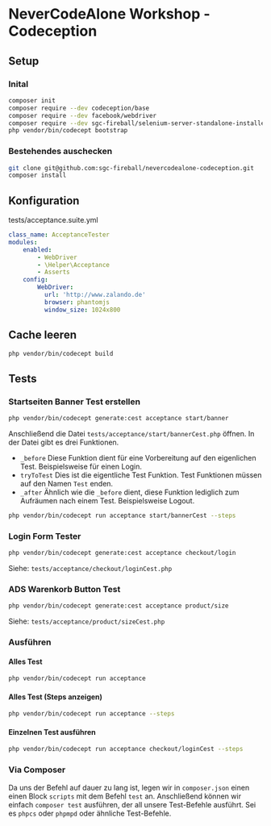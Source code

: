 # NeverCodeAlone Workshop - Codeception

## Setup
### Inital
```bash
composer init
composer require --dev codeception/base
composer require --dev facebook/webdriver
composer require --dev sgc-fireball/selenium-server-standalone-installer
php vendor/bin/codecept bootstrap
```

### Bestehendes auschecken
```bash
git clone git@github.com:sgc-fireball/nevercodealone-codeception.git
composer install
```

## Konfiguration
tests/acceptance.suite.yml
```yaml
class_name: AcceptanceTester
modules:
    enabled:
        - WebDriver
        - \Helper\Acceptance
        - Asserts
    config:
        WebDriver:
          url: 'http://www.zalando.de'
          browser: phantomjs
          window_size: 1024x800
```

## Cache leeren
```bash
php vendor/bin/codecept build
```

## Tests
### Startseiten Banner Test erstellen
```bash
php vendor/bin/codecept generate:cest acceptance start/banner
```

Anschließend die Datei ```tests/acceptance/start/bannerCest.php``` öffnen.
In der Datei gibt es drei Funktionen.

* ```_before``` Diese Funktion dient für eine Vorbereitung auf den
  eigenlichen Test. Beispielsweise für einen Login.
* ```tryToTest``` Dies ist die eigentliche Test Funktion. Test
  Funktionen müssen auf den Namen ```Test``` enden.
* ```_after``` Ähnlich wie die ```_before``` dient, diese Funktion
  lediglich zum Aufräumen nach einem Test. Beispielsweise Logout.
 
```bash
php vendor/bin/codecept run acceptance start/bannerCest --steps
```

### Login Form Tester
```bash
php vendor/bin/codecept generate:cest acceptance checkout/login
```
Siehe: ```tests/acceptance/checkout/loginCest.php```

### ADS Warenkorb Button Test
```bash
php vendor/bin/codecept generate:cest acceptance product/size
```
Siehe: ```tests/acceptance/product/sizeCest.php```

### Ausführen
#### Alles Test
```bash
php vendor/bin/codecept run acceptance
```

#### Alles Test (Steps anzeigen)
```bash
php vendor/bin/codecept run acceptance --steps
```

#### Einzelnen Test ausführen
```bash
php vendor/bin/codecept run acceptance checkout/loginCest --steps
```

### Via Composer
Da uns der Befehl auf dauer zu lang ist, legen wir in ```composer.json```
einen einen Block ```scripts``` mit dem Befehl ```test``` an.
Anschließend können wir einfach ```composer test``` ausführen,
der all unsere Test-Befehle ausführt. Sei es ```phpcs``` oder ```phpmpd```
oder ähnliche Test-Befehle.
